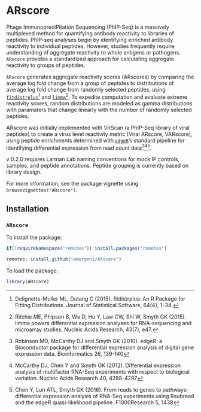 
# ARscore

<!-- badges: start -->
<!-- badges: end -->

Phage ImmunopreciPitation Sequencing (PhIP-Seq) is a massively
multiplexed method for quantifying antibody reactivity to libraries of
peptides. PhIP-seq analyses begin by identifying enriched antibody
reactivity to individual peptides. However, studies frequently require
understanding of aggregate reactivity to whole antigens or pathogens.
`ARscore` provides a standardized approach for calculating aggregate
reactivity to groups of peptides.

`ARscore` generates aggregate reactivity scores (ARscores) by comparing
the average log fold change from a group of peptides to distributions of
average log fold change from randomly selected peptides, using
[`fitdistrplus`](https://cran.r-project.org/web/packages/fitdistrplus/index.html)[^1]
and
[`limma`](https://bioconductor.org/packages/release/bioc/html/limma.html)[^2].
To expedite computation and evaluate extreme reactivity scores, random
distributions are modeled as gamma distributions with paramaters that
change linearly with the number of randomly selected peptides.

ARscore was initially implemented with VirScan (a PhIP-Seq library of
viral peptides) to create a virus level reactivity metric (Viral
ARscore, VARscore), using peptide enrichments determined with
[`edgeR`](https://bioconductor.org/packages/release/bioc/html/edgeR.html)’s
standard pipeline for identifying differential expression from read
count data[^3][^4][^5].

v 0.2.0 requires Larman Lab naming conventions for mock IP controls,
samples, and peptide annotations. Peptide grouping is currently based on
library design.

For more information, see the package vignette using
`browseVignettes("ARscore")`.

## Installation

### `ARscore`

To install the package:

``` r
if(!requireNamespace("remotes")) install.packages("remotes")

remotes::install_github("wmorgen1/ARscore")
```

To load the package:

``` r
library(ARscore)
```

[^1]: Delignette-Muller ML, Dutang C (2015). fitdistrplus: An R Package
    for Fitting Distributions. Journal of Statistical Software, 64(4),
    1–34.

[^2]: Ritchie ME, Phipson B, Wu D, Hu Y, Law CW, Shi W, Smyth GK (2015).
    limma powers differential expression analyses for RNA-sequencing and
    microarray studies. Nucleic Acids Research, 43(7), e47.

[^3]: Robinson MD, McCarthy DJ and Smyth GK (2010). edgeR: a
    Bioconductor package for differential expression analysis of digital
    gene expression data. Bioinformatics 26, 139-140

[^4]: McCarthy DJ, Chen Y and Smyth GK (2012). Differential expression
    analysis of multifactor RNA-Seq experiments with respect to
    biological variation. Nucleic Acids Research 40, 4288-4297

[^5]: Chen Y, Lun ATL, Smyth GK (2016). From reads to genes to pathways:
    differential expression analysis of RNA-Seq experiments using
    Rsubread and the edgeR quasi-likelihood pipeline. F1000Research 5,
    1438
